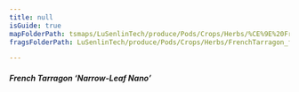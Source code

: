 ```yaml
---
title: null
isGuide: true
mapFolderPath: tsmaps/LuSenlinTech/produce/Pods/Crops/Herbs/%CE%9E%20FrenchTarragon
fragsFolderPath: LuSenlinTech/produce/Pods/Crops/Herbs/FrenchTarragon_frags

---
```



<!-- tsGuideRenderComment {"guide":{"id":"yGB2W023l","path":"LuSenlinTech/produce/Pods/Crops/Herbs","fragmentFolderPath":"LuSenlinTech/produce/Pods/Crops/Herbs/FrenchTarragon_frags"},"fragment":{"id":"yGB2W023l","topLevelMapKey":"yAWzlK01O8","mapKeyChain":"yAWzlK01O8","guideID":"yGB2W016m","guidePath":"c:/GitHub/MuddySpud/MuddySpud.github.io/tsmaps/LuSenlinTech/produce/Pods/Crops/Herbs/FrenchTarragon.tspod","chartKey":"yAWzlK01O8","isLeaf":false,"options":[{"id":"yGB2WJ1Bn","option":"Narrow-Leaf Nano - a deeper dive","order":1,"isAncillary":true}]}} -->

##### French Tarragon ‘Narrow-Leaf Nano’

